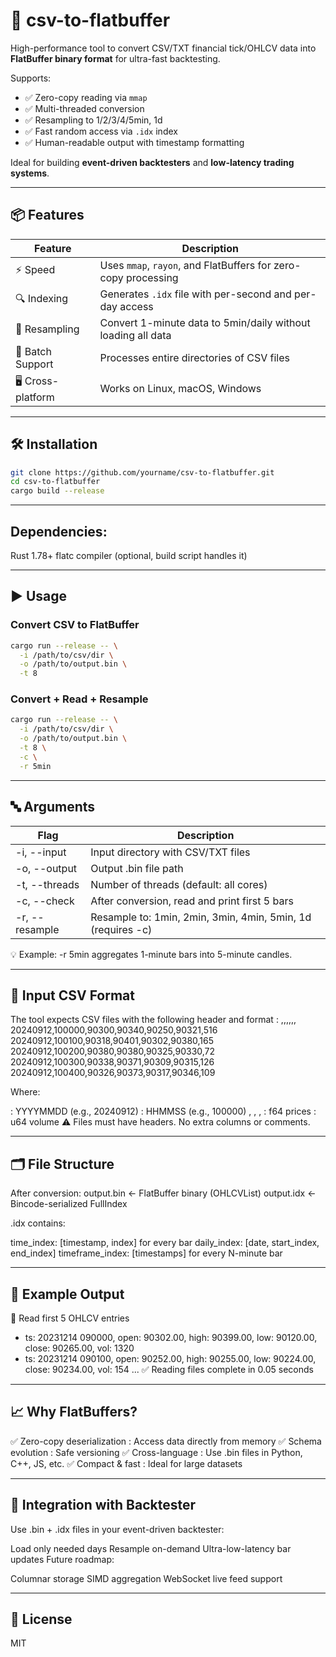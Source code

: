 # 🚀 csv-to-flatbuffer

High-performance tool to convert CSV/TXT financial tick/OHLCV data into **FlatBuffer binary format** for ultra-fast backtesting.

Supports:
- ✅ Zero-copy reading via `mmap`
- ✅ Multi-threaded conversion
- ✅ Resampling to 1/2/3/4/5min, 1d
- ✅ Fast random access via `.idx` index
- ✅ Human-readable output with timestamp formatting

Ideal for building **event-driven backtesters** and **low-latency trading systems**.

---

## 📦 Features

| Feature | Description |
|--------|-----------|
| ⚡ Speed | Uses `mmap`, `rayon`, and FlatBuffers for zero-copy processing |
| 🔍 Indexing | Generates `.idx` file with per-second and per-day access |
| 🧮 Resampling | Convert 1-minute data to 5min/daily without loading all data |
| 📁 Batch Support | Processes entire directories of CSV files |
| 🖥️ Cross-platform | Works on Linux, macOS, Windows |

---

## 🛠 Installation

```bash
git clone https://github.com/yourname/csv-to-flatbuffer.git
cd csv-to-flatbuffer
cargo build --release
```

---

## Dependencies:

Rust 1.78+
flatc compiler (optional, build script handles it)

---

## ▶️ Usage

### Convert CSV to FlatBuffer
```bash
cargo run --release -- \
  -i /path/to/csv/dir \
  -o /path/to/output.bin \
  -t 8
```

### Convert + Read + Resample
```bash
cargo run --release -- \
  -i /path/to/csv/dir \
  -o /path/to/output.bin \
  -t 8 \
  -c \
  -r 5min
```

---

## 🔤 Arguments

| Flag | Description |
|--------|-----------|
| -i, --input | Input directory with CSV/TXT files |
| -o, --output | Output .bin file path |
| -t, --threads | Number of threads (default: all cores) |
| -c, --check | After conversion, read and print first 5 bars |
| -r, --resample | Resample to: 1min, 2min, 3min, 4min, 5min, 1d (requires -c) |

💡 Example: -r 5min aggregates 1-minute bars into 5-minute candles. 

---

## 📄 Input CSV Format

The tool expects CSV files with the following header and format :
<DATE>,<TIME>,<OPEN>,<HIGH>,<LOW>,<CLOSE>,<VOL>
20240912,100000,90300,90340,90250,90321,516
20240912,100100,90318,90401,90302,90380,165
20240912,100200,90380,90380,90325,90330,72
20240912,100300,90338,90371,90309,90315,126
20240912,100400,90326,90373,90317,90346,109

Where:

<DATE>: YYYYMMDD (e.g., 20240912)
<TIME>: HHMMSS (e.g., 100000)
<OPEN>, <HIGH>, <LOW>, <CLOSE>: f64 prices
<VOL>: u64 volume
 ⚠️ Files must have headers. No extra columns or comments. 

---

## 🗂 File Structure

After conversion:
output.bin       ← FlatBuffer binary (OHLCVList)
output.idx       ← Bincode-serialized FullIndex

.idx contains:

time_index: [timestamp, index] for every bar
daily_index: [date, start_index, end_index]
timeframe_index: [timestamps] for every N-minute bar

---

## 🧪 Example Output

📄 Read first 5 OHLCV entries
 - ts: 20231214 090000, open: 90302.00, high: 90399.00, low: 90120.00, close: 90265.00, vol: 1320
 - ts: 20231214 090100, open: 90252.00, high: 90255.00, low: 90224.00, close: 90234.00, vol: 154
 ...
✅ Reading files complete in 0.05 seconds

---

## 📈 Why FlatBuffers?

✅ Zero-copy deserialization : Access data directly from memory
✅ Schema evolution : Safe versioning
✅ Cross-language : Use .bin files in Python, C++, JS, etc.
✅ Compact & fast : Ideal for large datasets

---

## 🧩 Integration with Backtester

Use .bin + .idx files in your event-driven backtester:

Load only needed days
Resample on-demand
Ultra-low-latency bar updates
 Future roadmap:

Columnar storage
SIMD aggregation
WebSocket live feed support

---

## 📄 License

MIT
